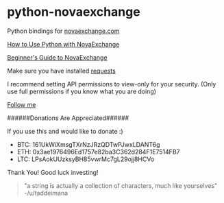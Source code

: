 # python-novaexchange

Python bindings for [novaexchange.com](https://goo.gl/sAfNFN)

[How to Use Python with NovaExchange](https://youtu.be/3nOqgq_ubyc)

[Beginner's Guide to NovaExchange](https://www.youtube.com/watch?v=MP3Mt1ftK0o&t=53s)

Make sure you have installed [requests](http://docs.python-requests.org/en/master/user/install/#install)

I recommend setting API permissions to view-only for your security.
(Only use full permissions if you know what you are doing)

[Follow me](https://twitter.com/ayazamlani)

######Donations Are Appreciated######

If you use this and would like to donate :)

* BTC: 161UkWiXmsgTXrNzJRzQDTwPJwxLDANT6g
* ETH: 0x3ae1976496Ed1757e82ba3C362d284F1E7514FB7
* LTC: LPsAokUUzksyBH85vwrMc7gL29ojj8HCVo

Thank You! Good luck investing!

> "a string is actually a collection of characters, much like yourselves"
> -/u/taddeimana
